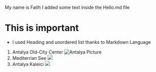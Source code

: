 My name is Fatih
I added some text inside the Hello.md file
# This is important
- I used Heading and unordered list thanks to Markdown Language

1. Antalya Old-City Center 
![Antalya Picture](https://media.pwue.de/816009-0.093300001575494913.jpg "Medterrian See")
2. Mediterrian See
![](
https://www.obapanelws1.com/hangar/cms/kalkansuntravel.net/icerikgaleri_14_X729uFYxeb4nptRZUC.jpg)
3. Antalya Kaleici
![](https://www.obapanelws1.com/hangar/cms/kalkansuntravel.net/icerikgaleri_14_a7A5mXherVkC9pzgdZ.jpg)
